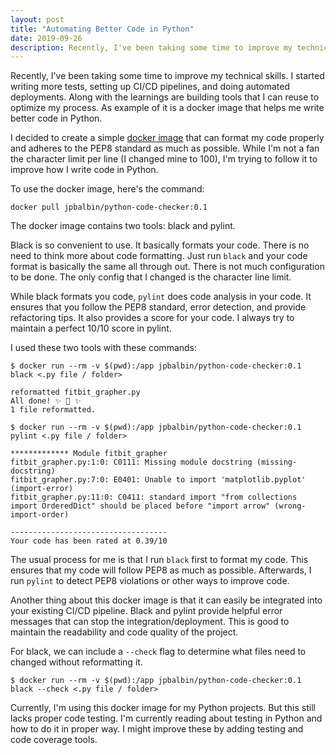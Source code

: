 ```yaml
---
layout: post
title: "Automating Better Code in Python"
date: 2019-09-26
description: Recently, I've been taking some time to improve my technical skills. I started writing more tests, setting up CI/CD pipelines, and doing automated deployments. Along with the learnings are building tools that I can reuse to optimize my process. As example of it is a docker image that helps me write better code in Python.
---
```


Recently, I've been taking some time to improve my technical skills. I started writing more tests, setting up CI/CD pipelines, and doing automated deployments. Along with the learnings are building tools that I can reuse to optimize my process. As example of it is a docker image that helps me write better code in Python.

I decided to create a simple [docker image](https://hub.docker.com/r/jpbalbin/python-code-checker) that can format my code properly and adheres to the PEP8 standard as much as possible. While I'm not a fan the character limit per line (I changed mine to 100), I'm trying to follow it to improve how I write code in Python.

To use the docker image, here's the command:
```
docker pull jpbalbin/python-code-checker:0.1
```

The docker image contains two tools: black and pylint.

Black is so convenient to use. It basically formats your code. There is no need to think more about code formatting. Just run `black` and your code format is basically the same all through out. There is not much configuration to be done. The only config that I changed is the character line limit.

While black formats you code, `pylint` does code analysis in your code. It ensures that you follow the PEP8 standard, error detection, and provide refactoring tips. It also provides a score for your code. I always try to maintain a perfect 10/10 score in pylint.

I used these two tools with these commands:
```
$ docker run --rm -v $(pwd):/app jpbalbin/python-code-checker:0.1 black <.py file / folder>

reformatted fitbit_grapher.py
All done! ✨ 🍰 ✨
1 file reformatted.
```
```
$ docker run --rm -v $(pwd):/app jpbalbin/python-code-checker:0.1 pylint <.py file / folder>

************* Module fitbit_grapher
fitbit_grapher.py:1:0: C0111: Missing module docstring (missing-docstring)
fitbit_grapher.py:7:0: E0401: Unable to import 'matplotlib.pyplot' (import-error)
fitbit_grapher.py:11:0: C0411: standard import "from collections import OrderedDict" should be placed before "import arrow" (wrong-import-order)

-----------------------------------
Your code has been rated at 0.39/10
```

The usual process for me is that I run `black` first to format my code. This ensures that my code will follow PEP8 as much as possible. Afterwards, I run `pylint` to detect PEP8 violations or other ways to improve code.

Another thing about this docker image is that it can easily be integrated into your existing CI/CD pipeline. Black and pylint provide helpful error messages that can stop the integration/deployment. This is good to maintain the readability and code quality of the project.

For black, we can include a `--check` flag to determine what files need to changed without reformatting it.

```
$ docker run --rm -v $(pwd):/app jpbalbin/python-code-checker:0.1 black --check <.py file / folder>
```

Currently, I'm using this docker image for my Python projects. But this still lacks proper code testing. I'm currently reading about testing in Python and how to do it in proper way. I might improve these by adding testing and code coverage tools.